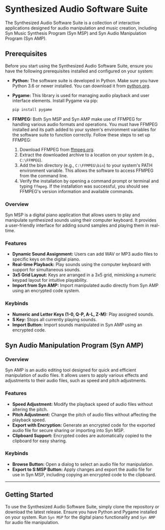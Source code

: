 # Synthesized Audio Software Suite

The Synthesized Audio Software Suite is a collection of interactive applications designed for audio manipulation and music creation, including Syn Music Synthesis Program (Syn MSP) and Syn Audio Manipulation Program (Syn AMP).

## Prerequisites

Before you start using the Synthesized Audio Software Suite, ensure you have the following prerequisites installed and configured on your system:

- **Python:** The software suite is developed in Python. Make sure you have Python 3.6 or newer installed. You can download it from [python.org](https://www.python.org/downloads/).

- **Pygame:** This library is used for managing audio playback and user interface elements. Install Pygame via pip:

  ```bash
  pip install pygame
  ```

- **FFMPEG:** Both Syn MSP and Syn AMP make use of FFMPEG for handling various audio formats and operations. You must have FFMPEG installed and its path added to your system's environment variables for the software suite to function correctly. Follow these steps to set up FFMPEG:

  1. Download FFMPEG from [ffmpeg.org](https://ffmpeg.org/download.html).
  2. Extract the downloaded archive to a location on your system (e.g., `C:\FFMPEG`).
  3. Add the bin directory (e.g., `C:\FFMPEG\bin`) to your system's PATH environment variable. This allows the software to access FFMPEG from the command line.
  4. Verify the installation by opening a command prompt or terminal and typing `ffmpeg`. If the installation was successful, you should see FFMPEG's version information and available commands.

### Overview

Syn MSP is a digital piano application that allows users to play and manipulate synthesized sounds using their computer keyboard. It provides a user-friendly interface for adding sound samples and playing them in real-time.

### Features

- **Dynamic Sound Assignment:** Users can add WAV or MP3 audio files to specific keys on the digital piano.
- **Real-time Playback:** Play sounds using the computer keyboard with support for simultaneous sounds.
- **3x5 Grid Layout:** Keys are arranged in a 3x5 grid, mimicking a numeric keypad layout for intuitive playability.
- **Import from Syn AMP:** Import manipulated audio directly from Syn AMP using an encrypted code system.

### Keybinds

- **Numeric and Letter Keys (1-0, Q-P, A-L, Z-M):** Play assigned sounds.
- **S Key:** Stops all currently playing sounds.
- **Import Button:** Import sounds manipulated in Syn AMP using an encrypted code.

## Syn Audio Manipulation Program (Syn AMP)

### Overview

Syn AMP is an audio editing tool designed for quick and efficient manipulation of audio files. It allows users to apply various effects and adjustments to their audio files, such as speed and pitch adjustments.

### Features

- **Speed Adjustment:** Modify the playback speed of audio files without altering the pitch.
- **Pitch Adjustment:** Change the pitch of audio files without affecting the playback speed.
- **Export with Encryption:** Generate an encrypted code for the exported audio file for secure sharing or importing into Syn MSP.
- **Clipboard Support:** Encrypted codes are automatically copied to the clipboard for easy sharing.

### Keybinds

- **Browse Button:** Open a dialog to select an audio file for manipulation.
- **Export to S:MSP Button:** Apply changes and export the audio file for use in Syn MSP, including copying an encrypted code to the clipboard.

---

## Getting Started

To use the Synthesized Audio Software Suite, simply clone the repository or download the latest release. Ensure you have Python and Pygame installed on your system. Run `Syn MSP` for the digital piano functionality and `Syn AMP` for audio file manipulation.

